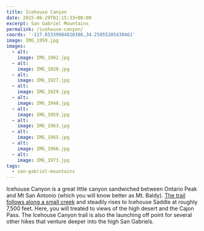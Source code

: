 ```yaml
---
title: Icehouse Canyon
date: 2015-06-29T01:15:33+00:00
excerpt: San Gabriel Mountains
permalink: /icehouse-canyon/
coords: '-117.65339984810386,34.25055205430461'
image: IMG_1959.jpg
images:
  - alt: 
    image: IMG_1902.jpg
  - alt: 
    image: IMG_1920.jpg
  - alt: 
    image: IMG_1927.jpg
  - alt: 
    image: IMG_1929.jpg
  - alt: 
    image: IMG_1948.jpg
  - alt: 
    image: IMG_1959.jpg
  - alt: 
    image: IMG_1963.jpg
  - alt: 
    image: IMG_1965.jpg
  - alt: 
    image: IMG_1966.jpg
  - alt: 
    image: IMG_1973.jpg
tags:
  - san-gabriel-mountains
---
```

Icehouse Canyon is a great little canyon sandwiched between Ontario Peak and Mt San Antonio (which you will know better as Mt. Baldy). <a href="http://www.modernhiker.com/2007/04/19/hiking-icehouse-canyon/">The trail follows along a small creek</a> and steadily rises to Icehouse Saddle at roughly 7,500 feet. Here, you will treated to views of the high desert and the Cajon Pass. The Icehouse Canyon trail is also the launching off point for several other hikes that venture deeper into the high San Gabriels.

